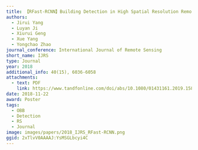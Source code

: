 ```yaml
---
title: 【RFast-RCNN】Building Detection in High Spatial Resolution Remote Sensing Imagery with the U-Rotation Detection Network
authors:
  - Jirui Yang
  - Luyan Ji
  - Xiurui Geng
  - Xue Yang
  - Yongchao Zhao
journal_conference: International Journal of Remote Sensing
short_name: IJRS
type: Journal
year: 2018
additional_info: 40(15), 6036-6058
attachments:
  - text: PDF
    link: https://www.tandfonline.com/doi/abs/10.1080/01431161.2019.1587200
date: 2018-11-22
award: Poster
tags:
  - OBB
  - Detection
  - RS
  - Journal
image: images/papers/2018_IJRS_RFast-RCNN.png
ggid: 2xTlvV0AAAAJ:YsMSGLbcyi4C
---
```


